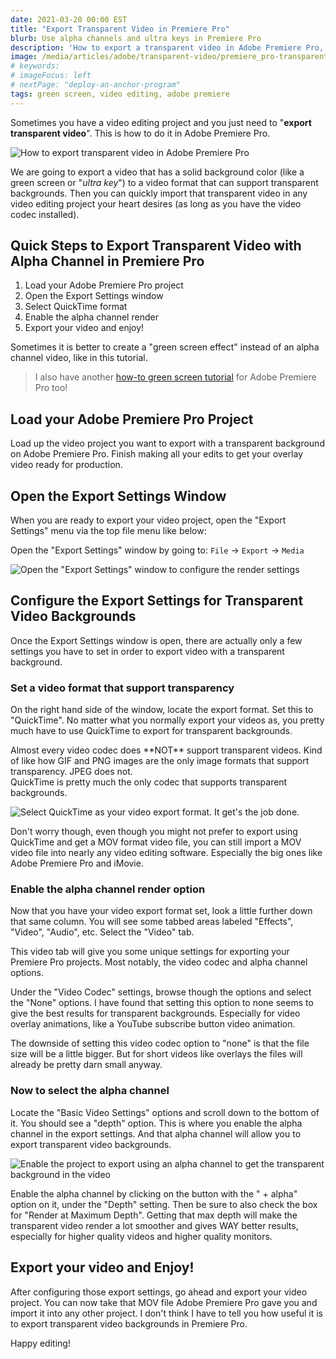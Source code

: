 ```yaml
---
date: 2021-03-20 00:00 EST
title: "Export Transparent Video in Premiere Pro"
blurb: Use alpha channels and ultra keys in Premiere Pro
description: 'How to export a transparent video in Adobe Premiere Pro, using a video "alpha channel" or "ultra key" methods. This is similar to using a green screen.'
image: /media/articles/adobe/transparent-video/premiere_pro-transparent_background-0-thumbnail.png
# keywords:
# imageFocus: left
# nextPage: "deploy-an-anchor-program"
tags: green screen, video editing, adobe premiere
---
```


Sometimes you have a video editing project and you just need to "**export transparent video**". This is how to do it in Adobe Premiere Pro.

![How to export transparent video in Adobe Premiere Pro](/media/articles/adobe/transparent-video/premiere_pro-transparent_background-0-thumbnail.png)

We are going to export a video that has a solid background color (like a green screen or "_ultra key_") to a video format that can support transparent backgrounds. Then you can quickly import that transparent video in any video editing project your heart desires (as long as you have the video codec installed).

## Quick Steps to Export Transparent Video with Alpha Channel in Premiere Pro

1. Load your Adobe Premiere Pro project
2. Open the Export Settings window
3. Select QuickTime format
4. Enable the alpha channel render
5. Export your video and enjoy!

Sometimes it is better to create a "green screen effect" instead of an alpha channel video, like in this tutorial.

> I also have another [how-to green screen tutorial](/articles/green-screen-tutorial-aka-ultra-key-effect-with-adobe-premiere-pro) for Adobe Premiere Pro too!

## Load your Adobe Premiere Pro Project

Load up the video project you want to export with a transparent background on Adobe Premiere Pro. Finish making all your edits to get your overlay video ready for production.

## Open the Export Settings Window

When you are ready to export your video project, open the "Export Settings" menu via the top file menu like below:

Open the "Export Settings" window by going to: `File` -&gt; `Export` -&gt; `Media`

![Open the "Export Settings" window to configure the render settings](/media/articles/adobe/transparent-video/premiere_pro-transparent_background-1-export-settings.png)

## Configure the Export Settings for Transparent Video Backgrounds

Once the Export Settings window is open, there are actually only a few settings you have to set in order to export video with a transparent background.

### Set a video format that support transparency

On the right hand side of the window, locate the export format. Set this to "QuickTime". No matter what you normally export your videos as, you pretty much have to use QuickTime to export for transparent backgrounds.

<div class="msg caution text">
Almost every video codec does **NOT** support transparent videos. Kind of like how GIF and PNG images are the only image formats that support transparency. JPEG does not.
</div>

<div class="msg note">
QuickTime is pretty much the only codec that supports transparent backgrounds.
</div>

![Select QuickTime as your video export format. It get's the job done.](/media/articles/adobe/transparent-video/premiere_pro-transparent_background-2-quicktime-settting.png)

Don't worry though, even though you might not prefer to export using QuickTime and get a MOV format video file, you can still import a MOV video file into nearly any video editing software. Especially the big ones like Adobe Premiere Pro and iMovie.

### Enable the alpha channel render option

Now that you have your video export format set, look a little further down that same column. You will see some tabbed areas labeled "Effects", "Video", "Audio", etc. Select the "Video" tab.

This video tab will give you some unique settings for exporting your Premiere Pro projects. Most notably, the video codec and alpha channel options.

Under the "Video Codec" settings, browse though the options and select the "None" options. I have found that setting this option to none seems to give the best results for transparent backgrounds. Especially for video overlay animations, like a YouTube subscribe button video animation.

<div class="msg note text">
The downside of setting this video codec option to "none" is that the file size will be a little bigger. But for short videos like overlays the files will already be pretty darn small anyway.
</div>

### Now to select the alpha channel

Locate the "Basic Video Settings" options and scroll down to the bottom of it. You should see a "depth" option. This is where you enable the alpha channel in the export settings. And that alpha channel will allow you to export transparent video backgrounds.

![Enable the project to export using an alpha channel to get the transparent background in the video](/media/articles/adobe/transparent-video/premiere_pro-transparent_background-3-alpha-channel.png)

Enable the alpha channel by clicking on the button with the " + alpha" option on it, under the "Depth" setting. Then be sure to also check the box for "Render at Maximum Depth". Getting that max depth will make the transparent video render a lot smoother and gives WAY better results, especially for higher quality videos and higher quality monitors.

## Export your video and Enjoy!

After configuring those export settings, go ahead and export your video project. You can now take that MOV file Adobe Premiere Pro gave you and import it into any other project. I don't think I have to tell you how useful it is to export transparent video backgrounds in Premiere Pro.

Happy editing!
